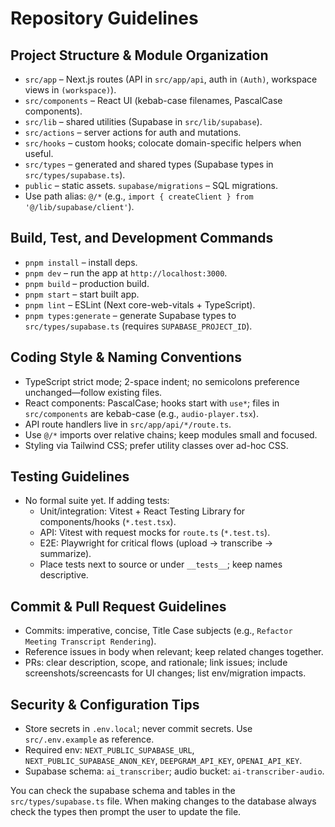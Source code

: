 # Repository Guidelines

## Project Structure & Module Organization
- `src/app` – Next.js routes (API in `src/app/api`, auth in `(Auth)`, workspace views in `(workspace)`).
- `src/components` – React UI (kebab-case filenames, PascalCase components).
- `src/lib` – shared utilities (Supabase in `src/lib/supabase`).
- `src/actions` – server actions for auth and mutations.
- `src/hooks` – custom hooks; colocate domain-specific helpers when useful.
- `src/types` – generated and shared types (Supabase types in `src/types/supabase.ts`).
- `public` – static assets. `supabase/migrations` – SQL migrations.
- Use path alias: `@/*` (e.g., `import { createClient } from '@/lib/supabase/client'`).

## Build, Test, and Development Commands
- `pnpm install` – install deps.
- `pnpm dev` – run the app at `http://localhost:3000`.
- `pnpm build` – production build.
- `pnpm start` – start built app.
- `pnpm lint` – ESLint (Next core-web-vitals + TypeScript).
- `pnpm types:generate` – generate Supabase types to `src/types/supabase.ts` (requires `SUPABASE_PROJECT_ID`).

## Coding Style & Naming Conventions
- TypeScript strict mode; 2-space indent; no semicolons preference unchanged—follow existing files.
- React components: PascalCase; hooks start with `use*`; files in `src/components` are kebab-case (e.g., `audio-player.tsx`).
- API route handlers live in `src/app/api/*/route.ts`.
- Use `@/*` imports over relative chains; keep modules small and focused.
- Styling via Tailwind CSS; prefer utility classes over ad-hoc CSS.

## Testing Guidelines
- No formal suite yet. If adding tests:
  - Unit/integration: Vitest + React Testing Library for components/hooks (`*.test.tsx`).
  - API: Vitest with request mocks for `route.ts` (`*.test.ts`).
  - E2E: Playwright for critical flows (upload → transcribe → summarize).
  - Place tests next to source or under `__tests__`; keep names descriptive.

## Commit & Pull Request Guidelines
- Commits: imperative, concise, Title Case subjects (e.g., `Refactor Meeting Transcript Rendering`).
- Reference issues in body when relevant; keep related changes together.
- PRs: clear description, scope, and rationale; link issues; include screenshots/screencasts for UI changes; list env/migration impacts.

## Security & Configuration Tips
- Store secrets in `.env.local`; never commit secrets. Use `src/.env.example` as reference.
- Required env: `NEXT_PUBLIC_SUPABASE_URL`, `NEXT_PUBLIC_SUPABASE_ANON_KEY`, `DEEPGRAM_API_KEY`, `OPENAI_API_KEY`.
- Supabase schema: `ai_transcriber`; audio bucket: `ai-transcriber-audio`.

You can check the supabase schema and tables in the `src/types/supabase.ts` file.  When making changes to the database always check the types then prompt the user to update the file.
